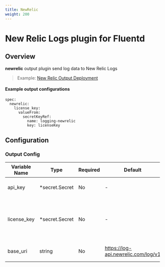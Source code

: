 ```yaml
---
title: NewRelic
weight: 200
---
```


# New Relic Logs plugin for Fluentd
## Overview
**newrelic** output plugin send log data to New Relic Logs
>Example: [New Relic Output Deployment](../../../quickstarts/example-newrelic/)

 #### Example output configurations
 ```
 spec:
   newrelic:
     license_key:
       valueFrom:
         secretKeyRef:
           name: logging-newrelic
           key: licenseKey
 ```

## Configuration
### Output Config
| Variable Name | Type | Required | Default | Description |
|---|---|---|---|---|
| api_key | *secret.Secret | No | - | New Relic API Insert key<br>[Secret](../secret/)<br> |
| license_key | *secret.Secret | No | - | New Relic License Key (recommended)<br>[Secret](../secret/"<br>LicenseKey *secret.Secret `json:"license_key)`<br> |
| base_uri | string | No | https://log-api.newrelic.com/log/v1 | New Relic ingestion endpoint<br>[Secret](../secret/)<br> |

